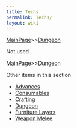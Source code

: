 ```yaml
---
title: Techs
permalink: Techs/
layout: wiki
---
```


[MainPage](/keeperrl_wiki/ "wikilink")>>[Dungeon](/keeperrl_wiki/Dungeon "wikilink")

Not used

[MainPage](/keeperrl_wiki/ "wikilink")>>[Dungeon](/keeperrl_wiki/Dungeon "wikilink")

Other items in this section
-    [Advances](/keeperrl_wiki/Advances "wikilink")
-    [Consumables](/keeperrl_wiki/Consumables "wikilink")
-    [Crafting](/keeperrl_wiki/Crafting "wikilink")
-    [Dungeon](/keeperrl_wiki/Dungeon "wikilink")
-    [Furniture Layers](/keeperrl_wiki/Furniture_Layers "wikilink")
-    [Weapon Melee](/keeperrl_wiki/Weapon_Melee "wikilink")
